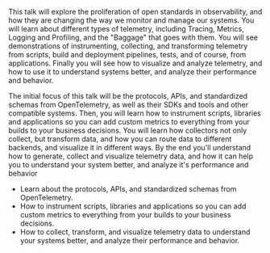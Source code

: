 This talk will explore the proliferation of open standards in observability, and how they are changing the way we monitor and manage our systems. You will learn about different types of telemetry, including Tracing, Metrics, Logging and Profiling, and the "Baggage" that goes with them. You will see demonstrations of instrumenting, collecting, and transforming telemetry from scripts, build and deployment pipelines, tests, and of course, from applications. Finally you will see how to visualize and analyze telemetry, and how to use it to understand systems better, and analyze their performance and behavior.

The initial focus of this talk will be the protocols, APIs, and standardized schemas from OpenTelemetry, as well as their SDKs and tools and other compatible systems. Then, you will learn how to instrument scripts, libraries and applications so you can add custom metrics to everything from your builds to your business decisions. You will learn how collectors not only collect, but transform data, and how you can route data to different backends, and visualize it in different ways. By the end you'll understand how to generate, collect and visualize telemetry data, and how it can help you to understand your system better, and analyze it's performance and behavior

- Learn about the protocols, APIs, and standardized schemas from OpenTelemetry.
- How to instrument scripts, libraries and applications so you can add custom metrics to everything from your builds to your business decisions.
- How to collect, transform, and visualize telemetry data to understand your systems better, and analyze their performance and behavior.
